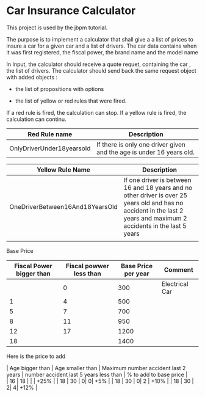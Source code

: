 # Car Insurance Calculator

This project is used by the jbpm tutorial.

The purpose is to implement a calculator that shall give a a list of prices to insure a car for a given car and a list of drivers.
The car data contains when it was first registered, the fiscal power, the brand name and the model name

In Input, the calculator should receive a quote requet, containing the car , the list of drivers. The calculator should send back the same request object with added objects :

* the list of propositions with options

* the list of yellow or red rules that were fired.


If a red rule is fired, the calculation can stop. If a yellow rule is fired, the calculation can continu.

| Red Rule name | Description |
| --- | --- |
| OnlyDriverUnder18yearsold | If there is only one driver given and the age is under 16 years old. |

| Yellow Rule Name | Description |
| --- | --- |
| OneDriverBetween16And18YearsOld | If one driver is between 16 and 18 years and no other driver is  over 25 years old and has no accident in the last 2 years and maximum 2 accidents in the last 5 years |
|  |    |

Base Price

| Fiscal Power bigger than | Fiscal powwer less than | Base Price per year| Comment |
| --- | --- | --- | --- |
|  | 0 | 300 | Electrical Car |
|1 | 4 | 500 |  |
|5 | 7 | 700 |   |
|8 | 11 | 950 | |
|12 | 17 | 1200 | |
|18 |  | 1400 | |






Here is the price to add

| Age bigger than | Age smaller than | Maximum number accident last 2 years  | number accident last 5 years less than | % to add to base price |  
|   16  | 18  |  | | +25% |
| 18 | 30 | 0| 0| +5% |
| 18 | 30 | 0| 2 | +10% |
| 18 | 30 | 2| 4| +12%  |






